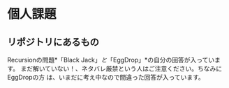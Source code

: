 # 個人課題

## リポジトリにあるもの

Recursionの問題*「Black Jack」*と*「EggDrop」*の自分の回答が入っています。
まだ解いていない！、ネタバレ厳禁という人はご注意ください。ちなみにEggDropの方
は、いまだに考え中なので間違った回答が入っています。

